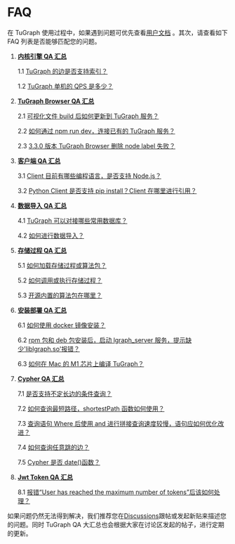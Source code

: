 # FAQ

在 TuGraph 使用过程中，如果遇到问题可优先查看[用户文档](https://github.com/TuGraph-family/tugraph-db/tree/master/doc/zh-CN) 。其次，请查看如下 FAQ 列表是否能够匹配您的问题。

1. **[内核引擎 QA 汇总](https://github.com/TuGraph-family/tugraph-db/discussions/113#discussion-4575385)**

   1.1 [TuGraph 的边是否支持索引？](https://github.com/TuGraph-family/tugraph-db/discussions/113#discussioncomment-4165379)

   1.2 [TuGraph 单机的 QPS 是多少？](https://github.com/TuGraph-family/tugraph-db/discussions/113#discussioncomment-4165388)
2. **[TuGraph Browser QA 汇总](https://github.com/TuGraph-family/tugraph-db/discussions/111#discussion-4575381)**

   2.1 [可视化文件 build 后如何更新到 TuGraph 服务？](https://github.com/TuGraph-family/tugraph-db/discussions/111#discussioncomment-4165364)

   2.2 [如何通过 npm run dev，连接已有的 TuGraph 服务？](https://github.com/TuGraph-family/tugraph-db/discussions/111#discussioncomment-4165366)

   2.3 [3.3.0 版本 TuGraph Browser 删除 node label 失败？](https://github.com/TuGraph-family/tugraph-db/discussions/82#discussion-4465791)
3. **[客户端 QA 汇总](https://github.com/TuGraph-family/tugraph-db/discussions/109#discussion-4575378)**

   3.1 [Client 目前有哪些编程语言，是否支持 Node.js？](https://github.com/TuGraph-family/tugraph-db/discussions/109#discussioncomment-4165351)

   3.2 [Python Client 是否支持 pip install？Client 在哪里进行引用？](https://github.com/TuGraph-family/tugraph-db/discussions/109#discussioncomment-4165353)

4. **[数据导入 QA 汇总](https://github.com/TuGraph-family/tugraph-db/discussions/107#discussion-4575373)**

   4.1 [TuGraph 可以对接哪些常用数据库？](https://github.com/TuGraph-family/tugraph-db/discussions/107#discussioncomment-4165335)

   4.2 [如何进行数据导入？](https://github.com/TuGraph-family/tugraph-db/discussions/107#discussioncomment-4165336)
5. **[存储过程 QA 汇总](https://github.com/TuGraph-family/tugraph-db/discussions/105#discussion-4575369)**

   5.1 [如何加载存储过程或算法包？](https://github.com/TuGraph-family/tugraph-db/discussions/105#discussioncomment-4165313)

   5.2 [如何调用或执行存储过程？](https://github.com/TuGraph-family/tugraph-db/discussions/105#discussioncomment-4165317)

   5.3 [开源内置的算法包在哪里？](https://github.com/TuGraph-family/tugraph-db/discussions/105#discussioncomment-4165322)
6. **[安装部署 QA 汇总](https://github.com/TuGraph-family/tugraph-db/discussions/103#discussion-4575364)**

   6.1 [如何使用 docker 镜像安装？](https://github.com/TuGraph-family/tugraph-db/discussions/103#discussioncomment-4165287)

   6.2 [rpm 包和 deb 包安装后，启动 lgraph_server 服务，提示缺少'liblgraph.so'报错？](https://github.com/TuGraph-family/tugraph-db/discussions/103#discussioncomment-4165289)

   6.3 [如何在 Mac 的 M1 芯片上编译 TuGraph？](https://github.com/TuGraph-family/tugraph-db/discussions/47#discussion-4393165)
7. **[Cypher QA 汇总](https://github.com/TuGraph-family/tugraph-db/discussions/102#discussion-4575018)**

   7.1 [是否支持不定长边的条件查询？](https://github.com/TuGraph-family/tugraph-db/discussions/102#discussioncomment-4165252)

   7.2 [如何查询最短路径，shortestPath 函数如何使用？](https://github.com/TuGraph-family/tugraph-db/discussions/102#discussioncomment-4165256)

   7.3 [查询语句 Where 后使用 and 进行拼接查询速度较慢，语句应如何优化改进？](https://github.com/TuGraph-family/tugraph-db/discussions/102#discussioncomment-4165260)

   7.4 [如何查询任意跳的边？](https://github.com/TuGraph-family/tugraph-db/discussions/102#discussioncomment-4165262)

   7.5 [Cypher 是否 date()函数？](https://github.com/TuGraph-family/tugraph-db/discussions/91#discussion-4482858)
8. **[Jwt Token QA 汇总](https://github.com/TuGraph-family/tugraph-db/discussions/282#discussion-5574402)**

   8.1 [报错“User has reached the maximum number of tokens”后该如何处理？](https://github.com/TuGraph-family/tugraph-db/discussions/282#discussioncomment-6861785)

如果问题仍然无法得到解决，我们推荐您在[Discussions](https://github.com/TuGraph-family/tugraph-db/discussions)跟帖或发起新贴来描述您的问题。同时 TuGraph QA 大汇总也会根据大家在讨论区发起的帖子，进行定期的更新。
